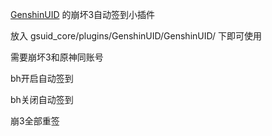<a href="https://github.com/KimigaiiWuyi/GenshinUID" target="_blank">GenshinUID</a> 的崩坏3自动签到小插件

放入 gsuid_core/plugins/GenshinUID/GenshinUID/ 下即可使用

需要崩坏3和原神同账号

bh开启自动签到

bh关闭自动签到

崩3全部重签
